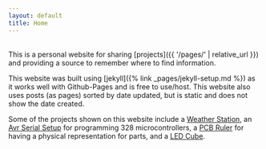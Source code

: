 ```yaml
---
layout: default
title: Home
---
```

<br>
This is a personal website for sharing [projects]({{ '/pages/' | relative_url }}) and
providing a source to remember where to find information.

This website was built using [jekyll]({% link _pages/jekyll-setup.md %}) as it works well
with Github-Pages and is free to use/host. This website also uses posts (as pages) sorted
by date updated, but is static and does not show the date created.

Some of the projects shown on this website include a [Weather
Station](https://github.com/mwyoung/Weather-Station), an [Avr Serial
Setup](https://github.com/mwyoung/avr-serial-test) for programming 328 microcontrollers, a
[PCB Ruler](https://github.com/mwyoung/Adafruit-PCB-Ruler) for having a physical
representation for parts, and a [LED Cube](https://github.com/mwyoung/LED-Cube).
